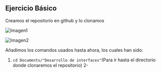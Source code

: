 ## Ejercicio Básico

Creamos el repositorio en github y lo clonamos

![Imagen1](https://user-images.githubusercontent.com/71442834/93571251-7adcfb00-f994-11ea-8c4f-09185714642d.png)

![Imagen2](https://user-images.githubusercontent.com/71442834/93572198-ca6ff680-f995-11ea-974e-5ac4c633e326.PNG)

Añadimos los comandos usados hasta ahora, los cuales han sido:

1. ```cd Documents/"Desarrollo de interfaces"```(Para ir hasta el directorio donde clonaremos el repositorio)
2- 